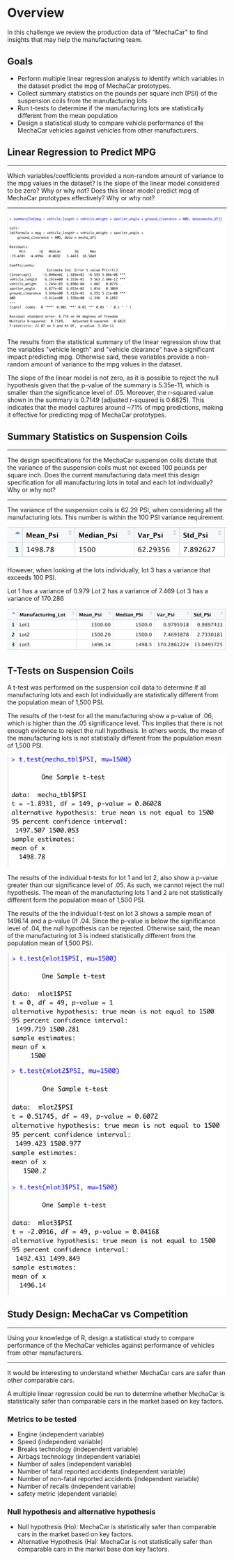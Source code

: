 # Overview

In this challenge we review the production data of "MechaCar" to find insights that may help the manufacturing team.

## Goals

- Perform multiple linear regression analysis to identify which variables in the dataset predict the mpg of MechaCar prototypes.
- Collect summary statistics on the pounds per square inch (PSI) of the suspension coils from the manufacturing lots
- Run t-tests to determine if the manufacturing lots are statistically different from the mean population
- Design a statistical study to compare vehicle performance of the MechaCar vehicles against vehicles from other manufacturers.

## Linear Regression to Predict MPG

---

Which variables/coefficients provided a non-random amount of variance to the mpg values in the dataset?
Is the slope of the linear model considered to be zero? Why or why not?
Does this linear model predict mpg of MechaCar prototypes effectively? Why or why not?

---

<img src="Images/ch1_summary_linear_reg.png">

The results from the statistical summary of the linear regression show that the variables "vehicle length" and "vehicle clearance" have a significant impact predicting mpg. Otherwise said, these variables provide a non-random amount of variance to the mpg values in the dataset.

The slope of the linear model is not zero, as it is possible to reject the null hypothesis given that the p-value of the summary is 5.35e-11, which is smaller than the significance level of .05. Moreover, the r-squared value shown in the summary is 0.7149 (adjusted r-squared is 0.6825). This indicates that the model captures around ~71% of mpg predictions, making it effective for predicting mpg of MechaCar prototypes.

## Summary Statistics on Suspension Coils

---

The design specifications for the MechaCar suspension coils dictate that the variance of the suspension coils must not exceed 100 pounds per square inch. Does the current manufacturing data meet this design specification for all manufacturing lots in total and each lot individually? Why or why not?

---

The variance of the suspension coils is 62.29 PSI, when considering all the manufacturing lots. This number is within the 100 PSI variance requirement.

<img src="Images/ch2_total_summary.png">

However, when looking at the lots individually, lot 3 has a variance that exceeds 100 PSI.

Lot 1 has a variance of 0.979
Lot 2 has a variance of 7.469
Lot 3 has a variance of 170.286

<img src="Images/ch2_lot_summary.png">

## T-Tests on Suspension Coils

A t-test was performed on the suspension coil data to determine if all manufacturing lots and each lot individually are statistically different from the population mean of 1,500 PSI.

The results of the t-test for all the manufacturing show a p-value of .06, which is higher than the .05 significance level. This implies that there is not enough evidence to reject the null hypothesis. In others words, the mean of the manufacturing lots is not statistially different from the population mean of 1,500 PSI.

<img src="Images/ch3_t_test_all.png">

The results of the individual t-tests for lot 1 and lot 2, also show a p-value greater than our significance level of .05. As such, we cannot reject the null hypothesis. The mean of the manufacturing lots 1 and 2 are not statistically different form the population mean of 1,500 PSI.

The results of the the individual t-test on lot 3 shows a sample mean of 1496.14 and a p-value 0f .04. Since the p-value is below the significance level of .04, the null hypothesis can be rejected. Otherwise said, the mean of the manufacturing lot 3 is indeed statistically different from the population mean of 1,500 PSI.

<img src="Images/ch3_t_test_l1.png">
<img src="Images/ch3_t_test_l2.png">
<img src="Images/ch3_t_test_l3.png">

## Study Design: MechaCar vs Competition

---

Using your knowledge of R, design a statistical study to compare performance of the MechaCar vehicles against performance of vehicles from other manufacturers.

---

It would be interesting to understand whether MechaCar cars are safer than other comparable cars.

A multiple linear regression could be run to determine whether MechaCar is statistically safer than comparable cars in the market based on key factors.

### Metrics to be tested

- Engine (independent variable)
- Speed (independent variable)
- Breaks technology (independent variable)
- Airbags technology (independent variable)
- Number of sales (independent variable)
- Number of fatal reported accidents (independent variable)
- Number of non-fatal reported accidents (independent variable)
- Number of recalls (independent variable)
- safety metric (dependent variable)

### Null hypothesis and alternative hypothesis

- Null hypothesis (Ho): MechaCar is statistically safer than comparable cars in the market based on key factors.
- Alternative Hypothesis (Ha): MechaCar is not statistically safer than comparable cars in the market base don key factors.
